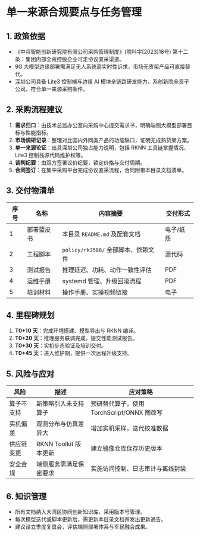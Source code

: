 # 单一来源合规要点与任务管理

## 1. 政策依据

- 《中兵智能创新研究院有限公司采购管理制度》(院科字[2023]18号) 第十二条：集团内部全资控股企业可走协议直采渠道。
- 9G 大模型边缘部署需满足无人系统高实时性诉求，市场无货架产品可直接替代。
- 深圳公司具备 Lite3 控制端与边缘 AI 模块全链路研发能力，系创新院全资子公司，符合单一来源采购条件。

## 2. 采购流程建议

1. **需求归口**：由技术总监办公室向采购中心提交需求书，明确端侧大模型部署目标与性能指标。
2. **市场调研记录**：整理对比国内外同类产品的功能缺口，证明无成熟货架方案。
3. **单一来源论证**：出具深圳公司独占能力说明，包括 RKNN 工具链掌握情况、Lite3 控制栈源代码维护权等。
4. **谈判纪要**：由双方签署议价纪要，锁定价格与交付周期。
5. **合同签订**：在集中采购平台完成协议直采流程，合同附带本目录文档清单。

## 3. 交付物清单

| 序号 | 名称 | 内容摘要 | 交付形式 |
| --- | --- | --- | --- |
| 1 | 部署蓝皮书 | 本目录 `README.md` 及配套文档 | 电子/纸质 |
| 2 | 工程脚本 | `policy/rk3588/` 全部脚本、依赖文件 | 源代码 |
| 3 | 测试报告 | 推理延迟、功耗、动作一致性评估 | PDF |
| 4 | 运维手册 | systemd 管理、升级回滚流程 | PDF |
| 5 | 培训材料 | 操作手册、实操视频链接 | 电子 |

## 4. 里程碑规划

1. **T0+10 天**：完成环境搭建、模型导出与 RKNN 编译。
2. **T0+20 天**：推理服务联调完成，提交性能测试报告。
3. **T0+30 天**：实机步态验证及培训交付。
4. **T0+45 天**：进入维护期，提供一次远程升级支持。

## 5. 风险与应对

| 风险 | 描述 | 应对策略 |
| --- | --- | --- |
| 算子不支持 | 新策略引入未支持算子 | 预研替代算子，使用 TorchScript/ONNX 图改写 |
| 实机偏差 | 观测分布与仿真差异大 | 增加实机采样，迭代校准数据 |
| 供应链变更 | RKNN Toolkit 版本更新 | 建立镜像仓库保存历史版本 |
| 安全合规 | 端侧服务需满足保密要求 | 实施访问控制、日志审计与离线封装 |

## 6. 知识管理

- 所有文档纳入大湾区协同创新知识库，采用版本号管理。
- 每次模型迭代或脚本更新后，需更新本目录文档并发出更新通告。
- 建议设立季度复盘会，评估端侧部署体系与军民融合成果。

